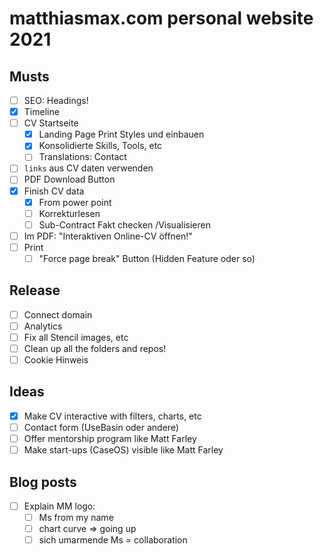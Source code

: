 # matthiasmax.com personal website 2021

## Musts

- [ ] SEO: Headings!
- [x] Timeline
- [ ] CV Startseite
  - [x] Landing Page Print Styles und einbauen
  - [x] Konsolidierte Skills, Tools, etc
  - [ ] Translations: Contact
- [ ] `links` aus CV daten verwenden
- [ ] PDF Download Button
- [x] Finish CV data
  - [x] From power point
  - [ ] Korrekturlesen
  - [ ] Sub-Contract Fakt checken /Visualisieren
- [ ] Im PDF: "Interaktiven Online-CV öffnen!"
- [ ] Print
  - [ ] "Force page break" Button (Hidden Feature oder so)

## Release

- [ ] Connect domain
- [ ] Analytics
- [ ] Fix all Stencil images, etc
- [ ] Clean up all the folders and repos!
- [ ] Cookie Hinweis

## Ideas

- [x] Make CV interactive with filters, charts, etc
- [ ] Contact form (UseBasin oder andere)
- [ ] Offer mentorship program like Matt Farley
- [ ] Make start-ups (CaseOS) visible like Matt Farley

## Blog posts

- [ ] Explain MM logo:
  - [ ] Ms from my name
  - [ ] chart curve => going up
  - [ ] sich umarmende Ms = collaboration